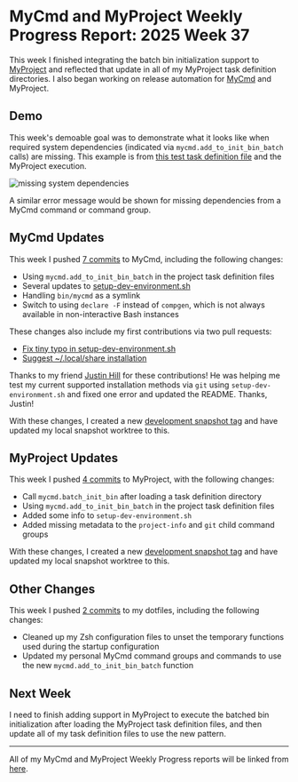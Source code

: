 # MyCmd and MyProject Weekly Progress Report: 2025 Week 37

This week I finished integrating the batch bin initialization support to [MyProject](https://github.com/travisbhartwell/myproject/) and reflected that update in all of my MyProject task definition directories. I also began working on release automation for [MyCmd](https://github.com/travisbhartwell/mycmd/) and MyProject.

## Demo

This week's demoable goal was to demonstrate what it looks like when required system dependencies (indicated via `mycmd.add_to_init_bin_batch` calls) are missing. This example is from [this test task definition file](https://github.com/travisbhartwell/myproject/blob/782a0219ad4d99fc6d0bb76f2480bc03cb03d20c/testing/test-data/valid/valid6/myproject/main#L5-L7) and the MyProject execution.

![missing system dependencies](../../images/myproject-batched-init-week37.png)

A similar error message would be shown for missing dependencies from a MyCmd command or command group.

## MyCmd Updates

This week I pushed [7 commits](https://github.com/travisbhartwell/mycmd/commits/main/?since=2025-09-07&until=2025-09-13) to MyCmd, including the following changes:

- Using `mycmd.add_to_init_bin_batch` in the project task definition files
- Several updates to [setup-dev-environment.sh](https://github.com/travisbhartwell/mycmd/blob/8194564edd36c246d18532e6852c2c5ab99a2586/support/setup-dev-environment.sh)
- Handling `bin/mycmd` as a symlink
- Switch to using `declare -F` instead of `compgen`, which is not always available in non-interactive Bash instances

These changes also include my first contributions via two pull requests:

- [Fix tiny typo in setup-dev-environment.sh](https://github.com/travisbhartwell/mycmd/pull/4)
- [Suggest ~/.local/share installation](https://github.com/travisbhartwell/mycmd/pull/5)

Thanks to my friend [Justin Hill](https://github.com/booniepepper) for these contributions! He was helping me test my current supported installation methods via `git` using `setup-dev-environment.sh` and fixed one error and updated the README. Thanks, Justin!

With these changes, I created a new [development snapshot tag](https://github.com/travisbhartwell/mycmd/releases/tag/snapshot-r11-2025-09-08) and have updated my local snapshot worktree to this.

## MyProject Updates

This week I pushed [4 commits](https://github.com/travisbhartwell/myproject/commits/main/?since=2025-09-07&until=2025-09-13) to MyProject, with the following changes:

- Call `mycmd.batch_init_bin` after loading a task definition directory
- Using `mycmd.add_to_init_bin_batch` in the project task definition files
- Added some info to `setup-dev-environment.sh`
- Added missing metadata to the `project-info` and `git` child command groups

With these changes, I created a new [development snapshot tag](https://github.com/travisbhartwell/myproject/releases/tag/snapshot-r1-2025-09-08) and have updated my local snapshot worktree to this.

## Other Changes

This week I pushed [2 commits](https://github.com/travisbhartwell/dotfiles/commits/main/?since=2025-08-31&until=2025-09-06) to my dotfiles, including the following changes:

- Cleaned up my Zsh configuration files to unset the temporary functions used during the startup configuration
- Updated my personal MyCmd command groups and commands to use the new `mycmd.add_to_init_bin_batch` function

## Next Week

I need to finish adding support in MyProject to execute the batched bin initialization after loading the MyProject task definition files, and then update all of my task definition files to use the new pattern.

---

All of my MyCmd and MyProject Weekly Progress reports will be linked from [here](../../weekly-progress-reports).

